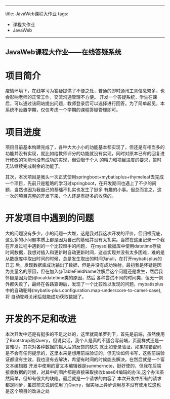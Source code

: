 
---
title: JavaWeb课程大作业
tags: 
  - 课程大作业
  - JavaWeb
---


## JavaWeb课程大作业——在线答疑系统

# 项目简介

疫情环境下，在线学习为答疑提供了不便之处，普通的即时通讯工具信息繁多，也会影响老师的正常工作，交流沟通管理不方便。
开发一个答疑系统，学生在课后，可以通过该网站提出问题，教师登录后可以选择进行回答。为了简单起见，本系统不设置学期，仅仅考虑一个学期的课程答疑管理即可。

# 项目进度

项目目前基本构建完成了，各种大大小小的功能基本都实现了，但还是有相当多的功能并没有实现，就比如给教师评分的功能就没有实现，同时对原本已有的回复进行修改的功能也没有成功的实现，但受限于个人
的精力和项目进度的要求，暂时无法继续完成剩余的功能了。

其次，本次项目是我头一次正式使用springboot+mybatisplus+thymeleaf去完成一个项目，先前只是粗略的学习过springboot，在开发期间也遇上了不少的问题，当然也因为我自己的基础不扎实也发生了挺多
有趣的小事。但总而言之，这一次的项目完整的开发下来，个人还是有挺多的收获的。

# 开发项目中遇到的问题

大的问题没有多少，小的问题一大堆，这是我对我这次开发的评价，但归根究底，这么多的小问题本质上都是因为自己的基础并没有太扎实。当然在这里记录一个我在开发过程中遇到的一个比较棘手的问题，
在mysql数据库中使用datetime存放时间数据，我想对插入和更新时自动更新时间，这点实现并没有太多困难，难的是从数据库中取出时间的时候，总是发生取出的时间为null，在打开mybatisplus的日志
后，发现数据库成功输出了数据，但是并没有成功映射。最初我是怀疑是因为变量名的原因，但在加入@TableFieldName注解后这个问题还是发生，然后我怀疑是因为使用localdatetime类的原因，然后
各种尝试不同的时间类，但无一例外都失败了，最终在各路查询后，发现了一个比较难以发现的问题，mybatisplus中的自动驼峰(mybatis-plus.configuration.map-underscore-to-camel-case),将
自动驼峰关闭后就能成功获取数据了。

# 开发的不足和改进

本次开发中还是有挺多的不足之处的，这里就简单罗列下，首先是前端，虽然使用了Bootstrap和jQuery，但说实话，我个人是真的不适合写前端，页面样式还是一言难尽。其次对各种数据的输入后的反馈的缺失
就比如登录验证，如果输错密码是不会有任何提示的，这里本来是想用前端验证的，但无论如何书写，这些前端验证都没有生效，我也没有去解决，希望有时间的时候能去解决。在然后就是一个富文本编辑器
开发中使用的富文本编辑器是summernote，挺好使的，但我在后端接收数据的时候，对其中的图片都是直接采取接收base64编码的办法,这个办法虽然简单，但却有很大的缺陷。最后就是一个请求的内容了
本次开发中所有的请求都是同步，虽然前文说到使用了jQuery，但实际上异步调用基本没有使用过这也是这个项目的改进之处









